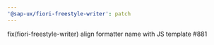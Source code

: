 ```yaml
---
'@sap-ux/fiori-freestyle-writer': patch
---
```


fix(fiori-freestyle-writer) align formatter name with JS template #881
